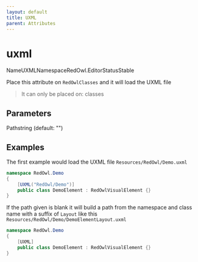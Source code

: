 ```yaml
---
layout: default
title: UXML
parent: Attributes
---
```


# uxml

NameUXMLNamespaceRedOwl.EditorStatusStable

Place this attribute on `RedOwlClasses` and it will load the UXML file

> It can only be placed on: classes

## Parameters

Pathstring \(default: ""\)

## Examples

The first example would load the UXML file `Resources/RedOwl/Demo.uxml`

```csharp
namespace RedOwl.Demo
{
    [UXML("RedOwl/Demo")]
    public class DemoElement : RedOwlVisualElement {}
}
```

If the path given is blank it will build a path from the namespace and class name with a suffix of `Layout` like this `Resources/RedOwl/Demo/DemoElementLayout.uxml`

```csharp
namespace RedOwl.Demo
{
    [UXML]
    public class DemoElement : RedOwlVisualElement {}
}
```

